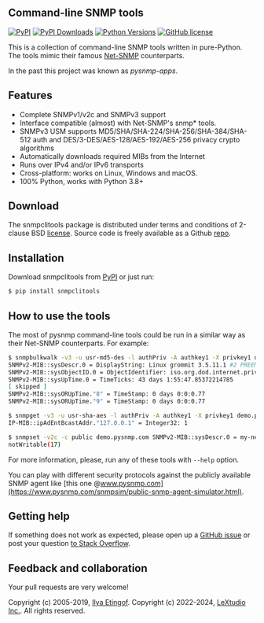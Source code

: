 
Command-line SNMP tools
-----------------------

[![PyPI](https://img.shields.io/pypi/v/snmpclitools.svg?maxAge=2592000)](https://pypi.org/project/snmpclitools)
[![PyPI Downloads](https://img.shields.io/pypi/dd/snmpclitools)](https://pypi.python.org/pypi/snmpclitools/)
[![Python Versions](https://img.shields.io/pypi/pyversions/snmpclitools.svg)](https://pypi.org/project/snmpclitools/)
[![GitHub license](https://img.shields.io/badge/license-BSD-blue.svg)](https://raw.githubusercontent.com/lextudio/snmpclitools/master/LICENSE.rst)

This is a collection of command-line SNMP tools written in pure-Python.
The tools mimic their famous [Net-SNMP](https://sourceforge.net/projects/net-snmp/)
counterparts.

In the past this project was known as *pysnmp-apps*.

Features
--------

* Complete SNMPv1/v2c and SNMPv3 support
* Interface compatible (almost) with Net-SNMP's snmp\* tools.
* SNMPv3 USM supports MD5/SHA/SHA-224/SHA-256/SHA-384/SHA-512 auth and
  DES/3-DES/AES-128/AES-192/AES-256 privacy crypto algorithms
* Automatically downloads required MIBs from the Internet
* Runs over IPv4 and/or IPv6 transports
* Cross-platform: works on Linux, Windows and macOS.
* 100% Python, works with Python 3.8+

Download
--------

The snmpclitools package is distributed under terms and conditions of 2-clause
BSD [license](https://www.pysnmp.com/snmpclitools/license.html). Source code is freely
available as a Github [repo](https://github.com/lextudio/snmpclitools).

Installation
------------

Download snmpclitools from [PyPI](https://pypi.org/project/snmpclitools) or just run:

```bash
$ pip install snmpclitools
```

How to use the tools
--------------------

The most of pysnmp command-line tools could be run in a similar way as their Net-SNMP counterparts. For example:

```bash
$ snmpbulkwalk -v3 -u usr-md5-des -l authPriv -A authkey1 -X privkey1 demo.pysnmp.com system
SNMPv2-MIB::sysDescr.0 = DisplayString: Linux grommit 3.5.11.1 #2 PREEMPT Tue Mar 1 14:03:24 MSD 2016 i686 unknown unknown GNU/Linux
SNMPv2-MIB::sysObjectID.0 = ObjectIdentifier: iso.org.dod.internet.private.enterprises.8072.3.2.101.3.6.1.4.1.8072.3.2.10
SNMPv2-MIB::sysUpTime.0 = TimeTicks: 43 days 1:55:47.85372214785
[ skipped ]
SNMPv2-MIB::sysORUpTime."8" = TimeStamp: 0 days 0:0:0.77
SNMPv2-MIB::sysORUpTime."9" = TimeStamp: 0 days 0:0:0.77

$ snmpget -v3 -u usr-sha-aes -l authPriv -A authkey1 -X privkey1 demo.pysnmp.com IP-MIB::ipAdEntBcastAddr.\"127.0.0.1\"
IP-MIB::ipAdEntBcastAddr."127.0.0.1" = Integer32: 1

$ snmpset -v2c -c public demo.pysnmp.com SNMPv2-MIB::sysDescr.0 = my-new-descr
notWritable(17)
```

For more information, please, run any of these tools with `--help` option.

You can play with different security protocols against the publicly available SNMP
agent like [this one @www.pysnmp.com](https://www.pysnmp.com/snmpsim/public-snmp-agent-simulator.html).

Getting help
------------

If something does not work as expected, please open up a
[GitHub issue](https://github.com/lextudio/pysnmp/issues/new) or post
your question [to Stack Overflow](https://stackoverflow.com/questions/ask).

Feedback and collaboration
--------------------------

Your pull requests are very welcome!

Copyright (c) 2005-2019, [Ilya Etingof](mailto:etingof@gmail.com).
Copyright (c) 2022-2024, [LeXtudio Inc.](mailto:support@lextudio.com).
All rights reserved.
